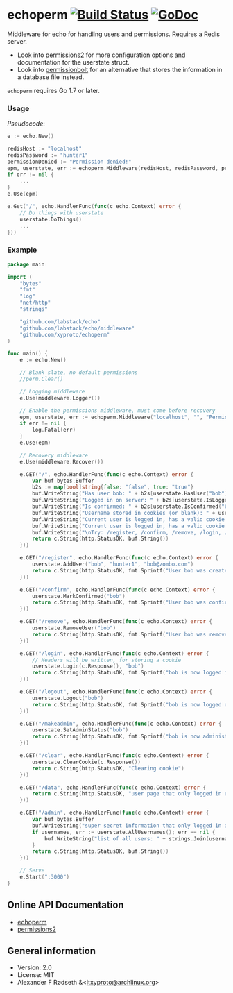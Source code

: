 # echoperm [![Build Status](https://travis-ci.org/xyproto/echoperm.svg?branch=master)](https://travis-ci.org/xyproto/echoperm) [![GoDoc](https://godoc.org/github.com/xyproto/echoperm?status.svg)](http://godoc.org/github.com/xyproto/echoperm)


Middleware for [echo](https://github.com/labstack/echo) for handling users and permissions. Requires a Redis server.

* Look into [permissions2](https://github.com/xyproto/permissions2) for more configuration options and documentation for the userstate struct.
* Look into [permissionbolt](https://github.com/xyproto/permissionbolt) for an alternative that stores the information in a database file instead.

`echoperm` requires Go 1.7 or later.

### Usage

*Pseudocode*:

~~~go
e := echo.New()

redisHost := "localhost"
redisPassword := "hunter1"
permissionDenied := "Permission denied!"
epm, userstate, err := echoperm.Middleware(redisHost, redisPassword, permissionDenied)
if err != nil {
    ...
}
e.Use(epm)

e.Get("/", echo.HandlerFunc(func(c echo.Context) error {
    // Do things with userstate
    userstate.DoThings()
    ...
}))
~~~

### Example

~~~go
package main

import (
	"bytes"
	"fmt"
	"log"
	"net/http"
	"strings"

	"github.com/labstack/echo"
	"github.com/labstack/echo/middleware"
	"github.com/xyproto/echoperm"
)

func main() {
	e := echo.New()

	// Blank slate, no default permissions
	//perm.Clear()

	// Logging middleware
	e.Use(middleware.Logger())

	// Enable the permissions middleware, must come before recovery
	epm, userstate, err := echoperm.Middleware("localhost", "", "Permission denied!")
	if err != nil {
		log.Fatal(err)
	}
	e.Use(epm)

	// Recovery middleware
	e.Use(middleware.Recover())

	e.GET("/", echo.HandlerFunc(func(c echo.Context) error {
		var buf bytes.Buffer
		b2s := map[bool]string{false: "false", true: "true"}
		buf.WriteString("Has user bob: " + b2s[userstate.HasUser("bob")] + "\n")
		buf.WriteString("Logged in on server: " + b2s[userstate.IsLoggedIn("bob")] + "\n")
		buf.WriteString("Is confirmed: " + b2s[userstate.IsConfirmed("bob")] + "\n")
		buf.WriteString("Username stored in cookies (or blank): " + userstate.Username(c.Request()) + "\n")
		buf.WriteString("Current user is logged in, has a valid cookie and *user rights*: " + b2s[userstate.UserRights(c.Request())] + "\n")
		buf.WriteString("Current user is logged in, has a valid cookie and *admin rights*: " + b2s[userstate.AdminRights(c.Request())] + "\n")
		buf.WriteString("\nTry: /register, /confirm, /remove, /login, /logout, /makeadmin, /clear, /data and /admin")
		return c.String(http.StatusOK, buf.String())
	}))

	e.GET("/register", echo.HandlerFunc(func(c echo.Context) error {
		userstate.AddUser("bob", "hunter1", "bob@zombo.com")
		return c.String(http.StatusOK, fmt.Sprintf("User bob was created: %v\n", userstate.HasUser("bob")))
	}))

	e.GET("/confirm", echo.HandlerFunc(func(c echo.Context) error {
		userstate.MarkConfirmed("bob")
		return c.String(http.StatusOK, fmt.Sprintf("User bob was confirmed: %v\n", userstate.IsConfirmed("bob")))
	}))

	e.GET("/remove", echo.HandlerFunc(func(c echo.Context) error {
		userstate.RemoveUser("bob")
		return c.String(http.StatusOK, fmt.Sprintf("User bob was removed: %v\n", !userstate.HasUser("bob")))
	}))

	e.GET("/login", echo.HandlerFunc(func(c echo.Context) error {
		// Headers will be written, for storing a cookie
		userstate.Login(c.Response(), "bob")
		return c.String(http.StatusOK, fmt.Sprintf("bob is now logged in: %v\n", userstate.IsLoggedIn("bob")))
	}))

	e.GET("/logout", echo.HandlerFunc(func(c echo.Context) error {
		userstate.Logout("bob")
		return c.String(http.StatusOK, fmt.Sprintf("bob is now logged out: %v\n", !userstate.IsLoggedIn("bob")))
	}))

	e.GET("/makeadmin", echo.HandlerFunc(func(c echo.Context) error {
		userstate.SetAdminStatus("bob")
		return c.String(http.StatusOK, fmt.Sprintf("bob is now administrator: %v\n", userstate.IsAdmin("bob")))
	}))

	e.GET("/clear", echo.HandlerFunc(func(c echo.Context) error {
		userstate.ClearCookie(c.Response())
		return c.String(http.StatusOK, "Clearing cookie")
	}))

	e.GET("/data", echo.HandlerFunc(func(c echo.Context) error {
		return c.String(http.StatusOK, "user page that only logged in users must see!")
	}))

	e.GET("/admin", echo.HandlerFunc(func(c echo.Context) error {
		var buf bytes.Buffer
		buf.WriteString("super secret information that only logged in administrators must see!\n\n")
		if usernames, err := userstate.AllUsernames(); err == nil {
			buf.WriteString("list of all users: " + strings.Join(usernames, ", "))
		}
		return c.String(http.StatusOK, buf.String())
	}))

	// Serve
	e.Start(":3000")
}
~~~

Online API Documentation
------------------------

* [echoperm](http://godoc.org/github.com/xyproto/echoperm)
* [permissions2](http://godoc.org/github.com/xyproto/permissions2)


General information
-------------------

* Version: 2.0
* License: MIT
* Alexander F Rødseth &<ltxyproto@archlinux.org&gt;

